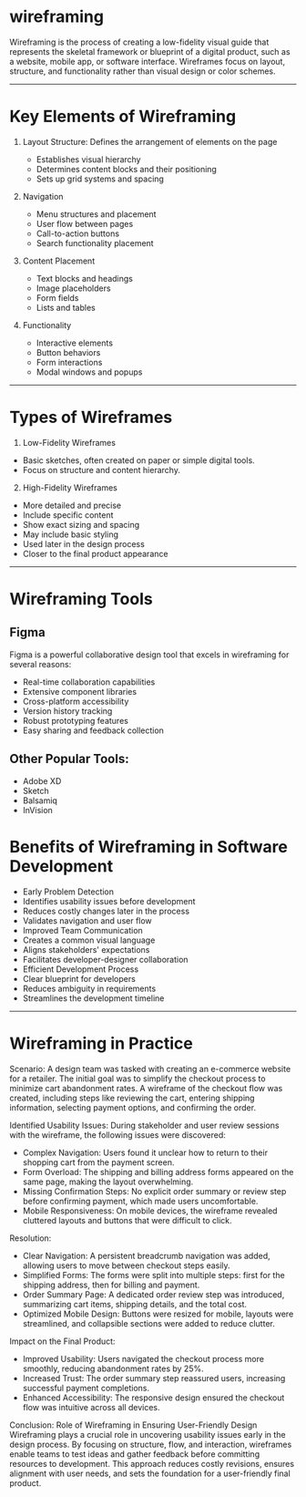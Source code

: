 # wireframing
Wireframing is the process of creating a low-fidelity visual guide that represents the skeletal framework or blueprint of a digital product, such as a website, mobile app, or software interface. Wireframes focus on layout, structure, and functionality rather than visual design or color schemes.

---


# Key Elements of Wireframing
1. Layout Structure: Defines the arrangement of elements on the page
    - Establishes visual hierarchy
    - Determines content blocks and their positioning
    - Sets up grid systems and spacing


2. Navigation
    - Menu structures and placement
    - User flow between pages
    - Call-to-action buttons
    - Search functionality placement


3. Content Placement
    - Text blocks and headings
    - Image placeholders
    - Form fields
    - Lists and tables


4. Functionality
    - Interactive elements
    - Button behaviors
    - Form interactions
    - Modal windows and popups


---



# Types of Wireframes
1. Low-Fidelity Wireframes
- Basic sketches, often created on paper or simple digital tools.
- Focus on structure and content hierarchy.


2. High-Fidelity Wireframes
- More detailed and precise
- Include specific content
- Show exact sizing and spacing
- May include basic styling
- Used later in the design process
- Closer to the final product appearance


---



# Wireframing Tools
## Figma
Figma is a powerful collaborative design tool that excels in wireframing for several reasons:

- Real-time collaboration capabilities
- Extensive component libraries
- Cross-platform accessibility
- Version history tracking
- Robust prototyping features
- Easy sharing and feedback collection



## Other Popular Tools:
- Adobe XD
- Sketch
- Balsamiq
- InVision


# Benefits of Wireframing in Software Development
- Early Problem Detection
- Identifies usability issues before development
- Reduces costly changes later in the process
- Validates navigation and user flow
- Improved Team Communication
- Creates a common visual language
- Aligns stakeholders' expectations
- Facilitates developer-designer collaboration
- Efficient Development Process
- Clear blueprint for developers
- Reduces ambiguity in requirements
- Streamlines the development timeline



---

# Wireframing in Practice


Scenario:
A design team was tasked with creating an e-commerce website for a retailer. The initial goal was to simplify the checkout process to minimize cart abandonment rates. A wireframe of the checkout flow was created, including steps like reviewing the cart, entering shipping information, selecting payment options, and confirming the order.

Identified Usability Issues:
During stakeholder and user review sessions with the wireframe, the following issues were discovered:

- Complex Navigation: Users found it unclear how to return to their shopping cart from the payment screen.
- Form Overload: The shipping and billing address forms appeared on the same page, making the layout overwhelming.
- Missing Confirmation Steps: No explicit order summary or review step before confirming payment, which made users uncomfortable.
- Mobile Responsiveness: On mobile devices, the wireframe revealed cluttered layouts and buttons that were difficult to click.


Resolution:

- Clear Navigation: A persistent breadcrumb navigation was added, allowing users to move between checkout steps easily.
- Simplified Forms: The forms were split into multiple steps: first for the shipping address, then for billing and payment.
- Order Summary Page: A dedicated order review step was introduced, summarizing cart items, shipping details, and the total cost.
- Optimized Mobile Design: Buttons were resized for mobile, layouts were streamlined, and collapsible sections were added to reduce clutter.


Impact on the Final Product:
- Improved Usability: Users navigated the checkout process more smoothly, reducing abandonment rates by 25%.
- Increased Trust: The order summary step reassured users, increasing successful payment completions.
- Enhanced Accessibility: The responsive design ensured the checkout flow was intuitive across all devices.


Conclusion: Role of Wireframing in Ensuring User-Friendly Design
Wireframing plays a crucial role in uncovering usability issues early in the design process. By focusing on structure, flow, and interaction, wireframes enable teams to test ideas and gather feedback before committing resources to development. This approach reduces costly revisions, ensures alignment with user needs, and sets the foundation for a user-friendly final product.
